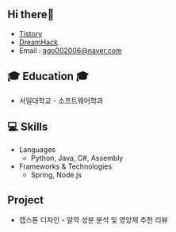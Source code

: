 ## Hi there👋
* [Tistory](https://gonggitdol.tistory.com/)
* [DreamHack](https://dreamhack.io/mypage)
* Email : ago002006@naver.com

## 🎓 Education 🎓
* 서일대학교 - 소프트웨어학과

## 💻 Skills
* Languages
  * Python, Java, C#, Assembly
* Frameworks & Technologies
  * Spring, Node.js

## Project
* 캡스톤 디자인 - 알약 성분 분석 및 영양제 추천 리뷰


